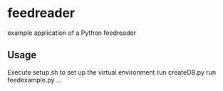 feedreader
==========

example application of a Python feedreader

Usage
-------

Execute setup.sh to set up the virtual environment
run createDB.py
run feedexample.py ...

